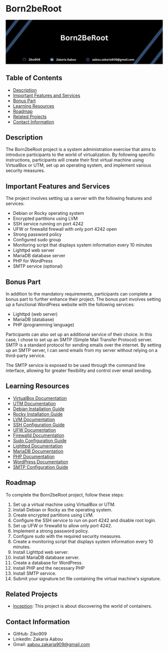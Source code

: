 # Born2beRoot

![Intro](Born2BeRoot.png)

## Table of Contents

- [Description](#description)
- [Important Features and Services](#important-features-and-services)
- [Bonus Part](#bonus-part)
- [Learning Resources](#learning-resources)
- [Roadmap](#roadmap)
- [Related Projects](#related-projects)
- [Contact Information](#contact-information)

## Description
The Born2beRoot project is a system administration exercise that aims to introduce participants to the world of virtualization. By following specific instructions, participants will create their first virtual machine using VirtualBox or UTM, set up an operating system, and implement various security measures.

## Important Features and Services
The project involves setting up a server with the following features and services:

 - Debian or Rocky operating system
 - Encrypted partitions using LVM
 - SSH service running on port 4242
 - UFW or firewalld firewall with only port 4242 open
 - Strong password policy
 - Configured sudo group
 - Monitoring script that displays system information every 10 minutes
 - Lighttpd web server
 - MariaDB database server
 - PHP for WordPress
 - SMTP service (optional)

## Bonus Part
In addition to the mandatory requirements, participants can complete a bonus part to further enhance their project. The bonus part involves setting up a functional WordPress website with the following services:

- Lighttpd (web server)
- MariaDB (database)
- PHP (programming language)

Participants can also set up an additional service of their choice. In this case, I chose to set up an SMTP (Simple Mail Transfer Protocol) server. SMTP is a standard protocol for sending emails over the internet. By setting up an SMTP server, I can send emails from my server without relying on a third-party service.

The SMTP service is exposed to be used through the command line interface, allowing for greater flexibility and control over email sending.

## Learning Resources
- [VirtualBox Documentation](https://www.virtualbox.org/manual/index.html)
- [UTM Documentation](https://mac.getutm.app/documentation/)
- [Debian Installation Guide](https://www.debian.org/releases/stable/amd64/install-manual)
- [Rocky Installation Guide](https://docs.rockylinux.org/guides/installation/)
- [LVM Documentation](https://www.redhat.com/en/topics/linux/lvm)
- [SSH Configuration Guide](https://www.ssh.com/academy/ssh/best-practices/ssh-server-configuration)
- [UFW Documentation](https://wiki.ubuntu.com/UncomplicatedFirewall)
- [Firewalld Documentation](https://firewalld.org/documentation/)
- [Sudo Configuration Guide](https://www.sudo.ws/man/sudoers.man.html)
- [Lighttpd Documentation](https://www.lighttpd.net/documentation/)
- [MariaDB Documentation](https://mariadb.com/kb/en/)
- [PHP Documentation](https://www.php.net/docs.php)
- [WordPress Documentation](https://fr.wordpress.org/support/)
- [SMTP Configuration Guide](https://www.smtp.com/blog/configuring-smtp-server/)

## Roadmap
To complete the Born2beRoot project, follow these steps:

1. Set up a virtual machine using VirtualBox or UTM.
2. Install Debian or Rocky as the operating system.
3. Create encrypted partitions using LVM.
4. Configure the SSH service to run on port 4242 and disable root login.
5. Set up UFW or firewalld to allow only port 4242.
6. Implement a strong password policy.
7. Configure sudo with the required security measures.
8. Create a monitoring script that displays system information every 10 minutes.
9. Install Lighttpd web server.
10. Install MariaDB database server.
11. Create a database for WordPress.
12. Install PHP and the necessary PHP
13. Install SMTP service.
14. Submit your signature.txt file containing the virtual machine's signature.

## Related Projects
- [Inception](https://github.com/Ziko909/inception): This project is about discovering the world of containers.

## Contact Information
- GitHub: Ziko909
- LinkedIn: Zakaria Aabou
- Gmail: aabou.zakaria909@gmail.com
